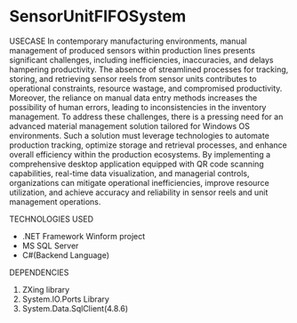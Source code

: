 # SensorUnitFIFOSystem

USECASE
In contemporary manufacturing environments, manual management of produced sensors within production lines presents significant challenges, including inefficiencies, inaccuracies, and delays hampering productivity. The absence of streamlined processes for tracking, storing, and retrieving sensor reels from sensor units contributes to operational constraints, resource wastage, and compromised productivity. Moreover, the reliance on manual data entry methods increases the possibility of human errors, leading to inconsistencies in the inventory management. To address these challenges, there is a pressing need for an advanced material management solution tailored for Windows OS environments. Such a solution must leverage technologies to automate production tracking, optimize storage and retrieval processes, and enhance overall efficiency within the production ecosystems. By implementing a comprehensive desktop application equipped with QR code scanning capabilities, real-time data visualization, and managerial controls, organizations can mitigate operational inefficiencies, improve resource utilization, and achieve accuracy and reliability in sensor reels and unit management operations.

TECHNOLOGIES USED
* .NET Framework Winform project
* MS SQL Server
* C#(Backend Language)

DEPENDENCIES
1) ZXing library
2) System.IO.Ports Library
3) System.Data.SqlClient(4.8.6)
